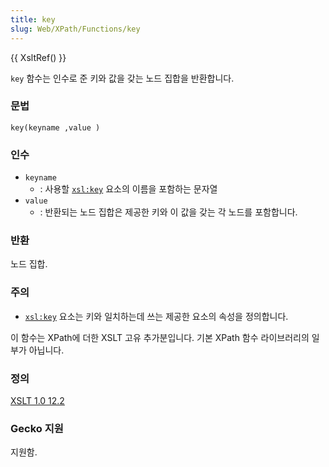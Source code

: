 ```yaml
---
title: key
slug: Web/XPath/Functions/key
---
```


{{ XsltRef() }}

`key` 함수는 인수로 준 키와 값을 갖는 노드 집합을 반환합니다.

### 문법

```
key(keyname ,value )
```

### 인수

- `keyname`
  - : 사용할 [`xsl:key`](/ko/XSLT/key) 요소의 이름을 포함하는 문자열
- `value`
  - : 반환되는 노드 집합은 제공한 키와 이 값을 갖는 각 노드를 포함합니다.

### 반환

노드 집합.

### 주의

- [`xsl:key`](/ko/XSLT/key) 요소는 키와 일치하는데 쓰는 제공한 요소의 속성을 정의합니다.

이 함수는 XPath에 더한 XSLT 고유 추가분입니다. 기본 XPath 함수 라이브러리의 일부가 아닙니다.

### 정의

[XSLT 1.0 12.2](http://www.w3.org/TR/xslt#function-key)

### Gecko 지원

지원함.
